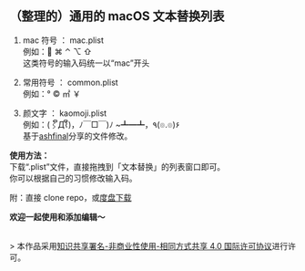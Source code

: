 
## （整理的）通用的 macOS 文本替换列表

1. mac 符号 ： mac.plist  
例如： ⌘ ⌃ ⌥ ⇧  
这类符号的输入码统一以“mac”开头  

1. 常用符号 ： common.plist  
例如：° © ㎡ ￥  

1. 颜文字 ： kaomoji.plist  
例如：(⌇ຶД⌇ຶ)，ﾉ￣□￣)ﾉ ~┻━┻，٩(๏.๏)۶   
基于[ashfinal](https://macplay.github.io/posts/macos-de-wen-ben-ti-huan-gong-neng/)分享的文件修改。  


**使用方法：**  
下载“.plist”文件，直接拖拽到「文本替换」的列表窗口即可。  
你可以根据自己的习惯修改输入码。  

附：直接 clone repo，或[度盘下载](https://pan.baidu.com/s/1smQ1Lnf)


**欢迎一起使用和添加编辑～**  

<br />
> 本作品采用<a rel="license" href="http://creativecommons.org/licenses/by-nc-sa/4.0/">知识共享署名-非商业性使用-相同方式共享 4.0 国际许可协议</a>进行许可。  
